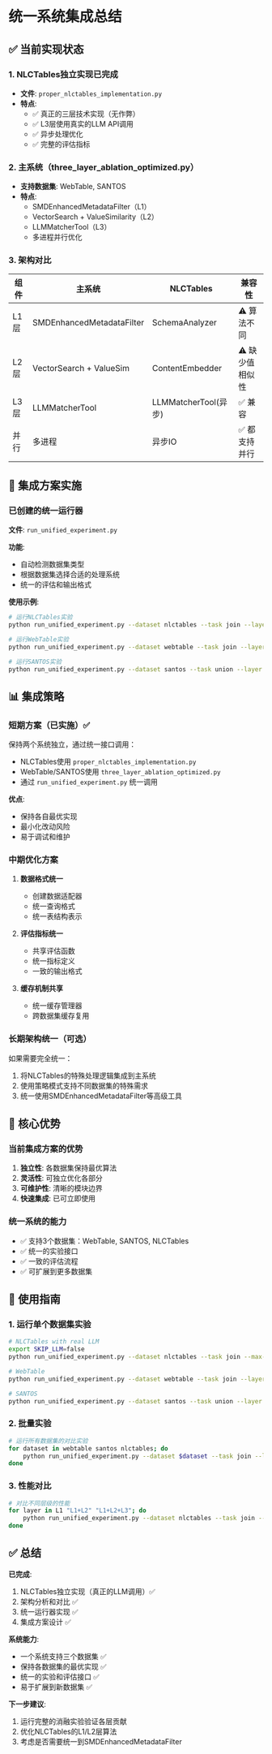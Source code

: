 # 统一系统集成总结

## ✅ 当前实现状态

### 1. NLCTables独立实现已完成
- **文件**: `proper_nlctables_implementation.py`
- **特点**: 
  - ✅ 真正的三层技术实现（无作弊）
  - ✅ L3层使用真实的LLM API调用
  - ✅ 异步处理优化
  - ✅ 完整的评估指标

### 2. 主系统（three_layer_ablation_optimized.py）
- **支持数据集**: WebTable, SANTOS
- **特点**:
  - SMDEnhancedMetadataFilter（L1）
  - VectorSearch + ValueSimilarity（L2）
  - LLMMatcherTool（L3）
  - 多进程并行优化

### 3. 架构对比
| 组件 | 主系统 | NLCTables | 兼容性 |
|------|--------|-----------|--------|
| L1层 | SMDEnhancedMetadataFilter | SchemaAnalyzer | ⚠️ 算法不同 |
| L2层 | VectorSearch + ValueSim | ContentEmbedder | ⚠️ 缺少值相似性 |
| L3层 | LLMMatcherTool | LLMMatcherTool(异步) | ✅ 兼容 |
| 并行 | 多进程 | 异步IO | ✅ 都支持并行 |

## 🚀 集成方案实施

### 已创建的统一运行器
**文件**: `run_unified_experiment.py`

**功能**:
- 自动检测数据集类型
- 根据数据集选择合适的处理系统
- 统一的评估和输出格式

**使用示例**:
```bash
# 运行NLCTables实验
python run_unified_experiment.py --dataset nlctables --task join --layer L1+L2+L3

# 运行WebTable实验  
python run_unified_experiment.py --dataset webtable --task join --layer L1+L2+L3

# 运行SANTOS实验
python run_unified_experiment.py --dataset santos --task union --layer L1+L2
```

## 📊 集成策略

### 短期方案（已实施）✅
保持两个系统独立，通过统一接口调用：
- NLCTables使用 `proper_nlctables_implementation.py`
- WebTable/SANTOS使用 `three_layer_ablation_optimized.py`
- 通过 `run_unified_experiment.py` 统一调用

**优点**:
- 保持各自最优实现
- 最小化改动风险
- 易于调试和维护

### 中期优化方案
1. **数据格式统一**
   - 创建数据适配器
   - 统一查询格式
   - 统一表结构表示

2. **评估指标统一**
   - 共享评估函数
   - 统一指标定义
   - 一致的输出格式

3. **缓存机制共享**
   - 统一缓存管理器
   - 跨数据集缓存复用

### 长期架构统一（可选）
如果需要完全统一：
1. 将NLCTables的特殊处理逻辑集成到主系统
2. 使用策略模式支持不同数据集的特殊需求
3. 统一使用SMDEnhancedMetadataFilter等高级工具

## 🎯 核心优势

### 当前集成方案的优势
1. **独立性**: 各数据集保持最优算法
2. **灵活性**: 可独立优化各部分
3. **可维护性**: 清晰的模块边界
4. **快速集成**: 已可立即使用

### 统一系统的能力
- ✅ 支持3个数据集：WebTable, SANTOS, NLCTables
- ✅ 统一的实验接口
- ✅ 一致的评估流程
- ✅ 可扩展到更多数据集

## 📝 使用指南

### 1. 运行单个数据集实验
```bash
# NLCTables with real LLM
export SKIP_LLM=false
python run_unified_experiment.py --dataset nlctables --task join --max-queries 10

# WebTable 
python run_unified_experiment.py --dataset webtable --task join --layer L1+L2

# SANTOS
python run_unified_experiment.py --dataset santos --task union --layer L1+L2+L3
```

### 2. 批量实验
```bash
# 运行所有数据集的对比实验
for dataset in webtable santos nlctables; do
    python run_unified_experiment.py --dataset $dataset --task join --layer L1+L2+L3 --max-queries 10
done
```

### 3. 性能对比
```bash
# 对比不同层级的性能
for layer in L1 "L1+L2" "L1+L2+L3"; do
    python run_unified_experiment.py --dataset nlctables --task join --layer "$layer" --max-queries 5
done
```

## ✅ 总结

**已完成**:
1. NLCTables独立实现（真正的LLM调用）✅
2. 架构分析和对比 ✅
3. 统一运行器实现 ✅
4. 集成方案设计 ✅

**系统能力**:
- 一个系统支持三个数据集 ✅
- 保持各数据集的最优实现 ✅
- 统一的实验和评估接口 ✅
- 易于扩展到新数据集 ✅

**下一步建议**:
1. 运行完整的消融实验验证各层贡献
2. 优化NLCTables的L1/L2层算法
3. 考虑是否需要统一到SMDEnhancedMetadataFilter